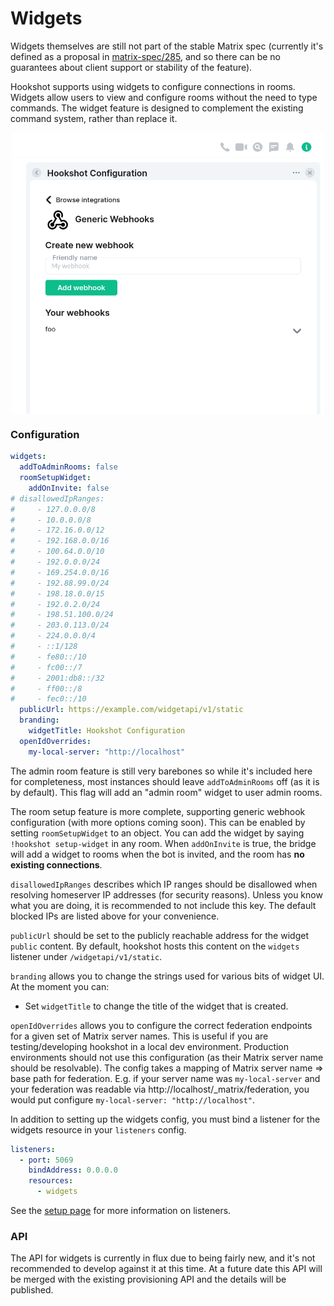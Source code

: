 Widgets
=======

<section class="warning">
Widgets themselves are still not part of the stable Matrix spec (currently it's defined as a proposal in <a rel="noopener" href="https://github.com/matrix-org/matrix-spec/issues/285" target="_blank">matrix-spec/285</a>, and
so there can be no guarantees about client support or stability of the feature).
</section>

Hookshot supports using widgets to configure connections in rooms. Widgets allow users to view and configure rooms without the need to type commands. The widget feature is designed to complement
the existing command system, rather than replace it.

<img alt="Example of a configuration widget" src="./widgets.png" style="display: block; margin-left: auto; width: 500px; margin-right: auto;"></img>


### Configuration

```yaml
widgets:
  addToAdminRooms: false
  roomSetupWidget:
    addOnInvite: false
# disallowedIpRanges:
#     - 127.0.0.0/8
#     - 10.0.0.0/8
#     - 172.16.0.0/12
#     - 192.168.0.0/16
#     - 100.64.0.0/10
#     - 192.0.0.0/24
#     - 169.254.0.0/16
#     - 192.88.99.0/24
#     - 198.18.0.0/15
#     - 192.0.2.0/24
#     - 198.51.100.0/24
#     - 203.0.113.0/24
#     - 224.0.0.0/4
#     - ::1/128
#     - fe80::/10
#     - fc00::/7
#     - 2001:db8::/32
#     - ff00::/8
#     - fec0::/10
  publicUrl: https://example.com/widgetapi/v1/static
  branding:
    widgetTitle: Hookshot Configuration
  openIdOverrides:
    my-local-server: "http://localhost"
```

The admin room feature is still very barebones so while it's included here for completeness, most instances
should leave `addToAdminRooms` off (as it is by default). This flag will add an "admin room" widget to user admin rooms.

The room setup feature is more complete, supporting generic webhook configuration (with more options coming soon).
This can be enabled by setting `roomSetupWidget` to an object. You can add the widget by saying `!hookshot setup-widget` in any room.
When `addOnInvite` is true, the bridge will add a widget to rooms when the bot is invited, and the room has **no existing connections**.

`disallowedIpRanges` describes which IP ranges should be disallowed when resolving homeserver IP addresses (for security reasons).
Unless you know what you are doing, it is recommended to not include this key. The default blocked IPs are listed above for your convenience.

`publicUrl` should be set to the publicly reachable address for the widget `public` content. By default, hookshot hosts this content on the
`widgets` listener under `/widgetapi/v1/static`.

`branding` allows you to change the strings used for various bits of widget UI. At the moment you can:
 - Set `widgetTitle` to change the title of the widget that is created.

`openIdOverrides` allows you to configure the correct federation endpoints for a given set of Matrix server names. This is useful if you are
testing/developing hookshot in a local dev environment. Production environments should not use this configuration (as their Matrix server name
should be resolvable). The config takes a mapping of Matrix server name => base path for federation.
E.g. if your server name was `my-local-server` and your federation was readable via http://localhost/_matrix/federation,
you would put configure `my-local-server: "http://localhost"`.

In addition to setting up the widgets config, you must bind a listener for the widgets resource in your `listeners` config.

```yaml
listeners:
  - port: 5069
    bindAddress: 0.0.0.0
    resources:
      - widgets
```

See the [setup page](../setup#listeners-configuration) for more information on listeners.

### API

The API for widgets is currently in flux due to being fairly new, and it's not recommended
to develop against it at this time. At a future date this API will be merged with the existing
provisioning API and the details will be published.

